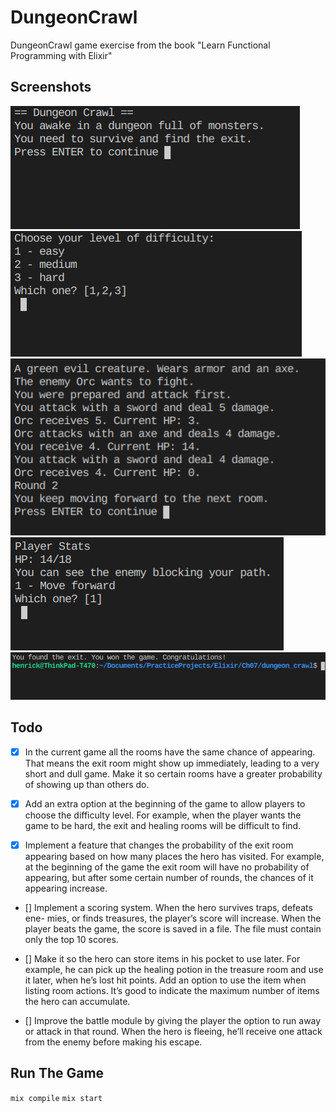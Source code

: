 # DungeonCrawl

DungeonCrawl game exercise from the book "Learn Functional Programming with Elixir"

## Screenshots
![](screenshots/screenshot-1.png)
![](screenshots/screenshot-2.png)
![](screenshots/screenshot-3.png)
![](screenshots/screenshot-4.png)
![](screenshots/screenshot-5.png)

## Todo
- [x] In the current game all the rooms have the same chance of appearing.
That means the exit room might show up immediately, leading to a very
short and dull game. Make it so certain rooms have a greater probability
of showing up than others do.

- [x] Add an extra option at the beginning of the game to allow players to choose
the difficulty level. For example, when the player wants the game to be
hard, the exit and healing rooms will be difficult to find.

- [x] Implement a feature that changes the probability of the exit room
appearing based on how many places the hero has visited. For example,
at the beginning of the game the exit room will have no probability of appearing, 
but after some certain number of rounds, the chances of it appearing increase.

- [] Implement a scoring system. When the hero survives traps, defeats ene-
mies, or finds treasures, the player’s score will increase. When the player
beats the game, the score is saved in a file. The file must contain only the
top 10 scores.

- [] Make it so the hero can store items in his pocket to use later. For example,
he can pick up the healing potion in the treasure room and use it later,
when he’s lost hit points. Add an option to use the item when listing room
actions. It’s good to indicate the maximum number of items the hero can
accumulate.

- [] Improve the battle module by giving the player the option to run away or
attack in that round. When the hero is fleeing, he’ll receive one attack
from the enemy before making his escape.

## Run The Game
`mix compile`
`mix start`

